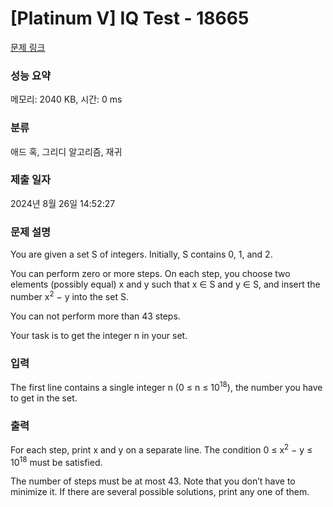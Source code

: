 # [Platinum V] IQ Test - 18665 

[문제 링크](https://www.acmicpc.net/problem/18665) 

### 성능 요약

메모리: 2040 KB, 시간: 0 ms

### 분류

애드 혹, 그리디 알고리즘, 재귀

### 제출 일자

2024년 8월 26일 14:52:27

### 문제 설명

<p>You are given a set S of integers. Initially, S contains 0, 1, and 2.</p>

<p>You can perform zero or more steps. On each step, you choose two elements (possibly equal) x and y such that x ∈ S and y ∈ S, and insert the number x<sup>2</sup> − y into the set S.</p>

<p>You can not perform more than 43 steps.</p>

<p>Your task is to get the integer n in your set.</p>

### 입력 

 <p>The first line contains a single integer n (0 ≤ n ≤ 10<sup>18</sup>), the number you have to get in the set.</p>

### 출력 

 <p>For each step, print x and y on a separate line. The condition 0 ≤ x<sup>2</sup> − y ≤ 10<sup>18</sup> must be satisfied.</p>

<p>The number of steps must be at most 43. Note that you don’t have to minimize it. If there are several possible solutions, print any one of them.</p>

